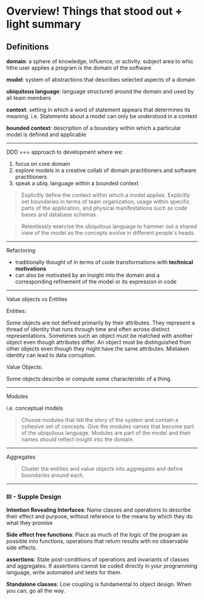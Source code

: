 # Overview! Things that stood out + light summary

## Definitions

__domain__: a sphere of knowledge, influence, or activity. subject area to whic hthe user applies a program is the domain of the software


__model__: system of abstractions that describes selected aspects of a domain

__ubiquitous language__: language structured around the domain and used by all team members

__context__: setting in which a word of statement appears that determines its meaning. i.e. Statements about a model can only be understood in a context

__bounded context__: description of a boundary within which a particular model is defined and applicable

---

DDD === approach to development where we:

1. focus on core domain
2. explore models in a creative collab of domain practitioners and software practitioners
3. speak a ubiq. language within a bounded context

> Explicitly define the context within which a model applies. Explicitly set boundaries in terms of team organization, usage within specific parts of the application, and physical manifestations such as code bases and database schemas.

> Relentlessly exercise the ubiquitous language to hammer out a shared view of the model as the concepts evolve in different people's heads

---

Refactoring

* traditionally thought of in terms of code transformations with __technical motivations__
* can also be motivated by an insight into the domain and a corresponding refinement of the model or its expression in code

---

Value objects vs Entities

Entities:

Some objects are not defined primarily by their attributes. They represent a thread of identity that runs through time and often across distinct representations. Sometimes such an object must be matched with another object even though attributes differ. An object must be distinguished from other objects even though they might have the same attributes. Mistaken identity can lead to data corruption.

Value Objects:

Some objects describe or compute some characteristic of a thing.

---

Modules 

i.e. conceptual models

> Choose modules that tell the story of the system and contain a cohesive set of concepts. Give the modules names that become part of the ubiquitous language. Modules are part of the model and their names should reflect insight into the domain.

---

Aggregates 

> Cluster the entities and value objects into aggregates and define boundaries around each.

---

### III - Supple Design

__Intention Revealing Interfaces__: Name classes and operations to describe their effect and purpose, without reference to the means by which they do what they promise

__Side effect free functions__: Place as much of the logic of the program as possible into functions, operations that return results with no observable side effects.

__assertions__: State post-conditions of operations and invariants of classes and aggregates. If assertions cannot be coded directly in your programming language, write automated unit tests for them. 

__Standalone classes__: Low coupling is fundamental to object design. When you can, go all the way.

